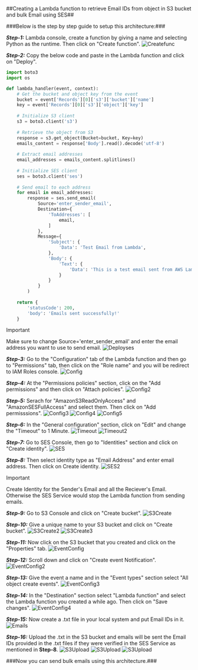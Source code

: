 ##Creating a Lambda function to retrieve Email IDs from object in S3 bucket and bulk Email using SES##

###Below is the step by step guide to setup this architecture:###

***Step-1:*** Lambda console, create a function by giving a name and selecting Python as the runtime. Then click on "Create function".
![Createfunc](/assets/images/Createfunc.png)

***Step-2:*** Copy the below code and paste in the Lambda function and click on "Deploy".

```python
import boto3
import os

def lambda_handler(event, context):
    # Get the bucket and object key from the event
    bucket = event['Records'][0]['s3']['bucket']['name']
    key = event['Records'][0]['s3']['object']['key']
    
    # Initialize S3 client
    s3 = boto3.client('s3')
    
    # Retrieve the object from S3
    response = s3.get_object(Bucket=bucket, Key=key)
    emails_content = response['Body'].read().decode('utf-8')
    
    # Extract email addresses
    email_addresses = emails_content.splitlines()
    
    # Initialize SES client
    ses = boto3.client('ses')
    
    # Send email to each address
    for email in email_addresses:
        response = ses.send_email(
            Source='enter_sender_email',
            Destination={
                'ToAddresses': [
                    email,
                ]
            },
            Message={
                'Subject': {
                    'Data': 'Test Email from Lambda',
                },
                'Body': {
                    'Text': {
                        'Data': 'This is a test email sent from AWS Lambda using Amazon SES.',
                    }
                }
            }
        )
    
    return {
        'statusCode': 200,
        'body': 'Emails sent successfully!'
    }
```

> [!IMPORTANT]
> Make sure to change  Source='enter_sender_email' and enter the email address you want to use to send email.
![Deployses](/assets/images/Deployses.png)

***Step-3:*** Go to the "Configuration" tab of the Lambda function and then go to "Permissions" tab, then click on the "Role name" and you will be redirect to IAM Roles console.
![Config](/assets/images/Config.png)

***Step-4:*** At the "Permissions policies" section, click on the "Add permissions" and then click on "Attach policies".
![Config2](/assets/images/Config2.png)

***Step-5:*** Serach for "AmazonS3ReadOnlyAccess" and "AmazonSESFullAccess" and select them. Then click on "Add permisssions".
![Config3](/assets/images/Config3.png)
![Config4](/assets/images/Config4.png)
![Config5](/assets/images/Config5.png)

***Step-6:*** In the "General configuration" section, click on "Edit" and change the "Timeout" to 1 Minute.
![Timeout](/assets/images/Timeout.png)
![Timeout2](/assets/images/Timeout2.png)

***Step-7:*** Go to SES Console, then go to "Identities" section and click on "Create identity".
![SES](/assets/images/SES.png)

***Step-8:*** Then select identity type as "Email Address" and enter email address. Then click on Create identity.
![SES2](/assets/images/SES2.png)

> [!IMPORTANT]
> Create Identity for the Sender's Email and all the Reciever's Email. Otherwise the SES Service would stop the Lambda function from sending emails.

***Step-9:*** Go to S3 Console and click on "Create bucket".
![S3Create](/assets/images/S3Create.png)

***Step-10:*** Give a unique name to your S3 bucket and click on "Create bucket".
![S3Create2](/assets/images/S3Create2.png)
![S3Create3](/assets/images/S3Create3.png)

***Step-11:*** Now click on the S3 bucket that you created and click on the "Properties" tab.
![EventConfig](/assets/images/EventConfig.png)

***Step-12:*** Scroll down and click on "Create event Notification".
![EventConfig2](/assets/images/EventConfig2.png)

***Step-13:*** Give the event a name and in the "Event types" section select "All object create events".
![EventConfig3](/assets/images/EventConfig3.png)

***Step-14:*** In the "Destination" section select "Lambda function" and select the Lambda function you created a while ago. Then click on "Save changes".
![EventConfig4](/assets/images/EventConfig4.png)

***Step-15:*** Now create a .txt file in your local system and put Email IDs in it.
![Emails](/assets/images/Emails.png)

***Step-16:*** Upload the .txt in the S3 bucket and emails will be sent the Email IDs provided in the .txt files if they were verified in the SES Service as mentioned in **Step-8**.
![S3Upload](/assets/images/S3Upload.png)
![S3Upload](/assets/images/S3Upload2.png)
![S3Upload](/assets/images/S3Upload3.png)

###Now you can send bulk emails using this architecture.###
